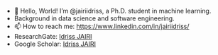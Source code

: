 - 👋 Hello, World! I’m @jairiidriss, a Ph.D. student in machine learning.
- Background in data science and software engineering.
- 📫 How to reach me: https://www.linkedin.com/in/jairiidriss/
- ResearchGate: <a href = "https://www.researchgate.net/profile/Idriss-Jairi-2"> Idriss JAIRI <a>
- Google Scholar: <a href = "https://scholar.google.com/citations?user=KEb8hGMAAAAJ&hl=fr&authuser=1"> Idriss JAIRI <a>
